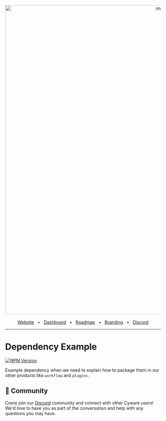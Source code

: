 <div align="center">
  <img width="1000" alt="image" src="https://user-images.githubusercontent.com/6225588/211916659-567751d1-0225-402b-9141-4145c18b0834.png">

  <br />
  <br />
  <a href="https://cyware.khulnasoft.com/">Website</a>
  <span>&nbsp;&nbsp;•&nbsp;&nbsp;</span>
  <a href="https://dashboard.cyware.khulnasoft.com/">Dashboard</a>
  <span>&nbsp;&nbsp;•&nbsp;&nbsp;</span>
  <a href="https://links.cyware.khulnasoft.com/roadmap">Roadmap</a>
  <span>&nbsp;&nbsp;•&nbsp;&nbsp;</span>
  <a href="https://github.com/cyware/cyware/tree/main/brand">Branding</a>
  <span>&nbsp;&nbsp;•&nbsp;&nbsp;</span>
  <a href="https://links.cyware.khulnasoft.com/www-discord" target="_blank">Discord</a>
  <br />
  <hr />
</div>

# Dependency Example

[![NPM Version](https://img.shields.io/npm/v/@cyware/dependency-example?style=for-the-badge)](https://www.npmjs.com/package/@cyware/dependency-example)

Example dependency when we need to explain how to package them in our other products like `workflow` and `plugins`.

## 💚 Community

Come join our [Discord](https://links.cyware.khulnasoft.com/www-discord) community and connect with other Cyware users! We'd love to have you as part of the conversation and help with any questions you may have.
